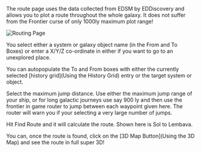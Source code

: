The route page uses the data collected from EDSM by EDDiscovery and allows you to plot a route throughout the whole galaxy.  It does not suffer from the Frontier curse of only 1000ly maximum plot range!

![Routing Page](http://i.imgur.com/dOrvDIN.png)

You select either a system or galaxy object name (in the From and To Boxes) or enter a X/Y/Z co-ordinate in either if you want to go to an unexplored place.

You can autopopulate the To and From boxes with either the currently selected [history grid](Using the History Grid) entry or the target system or object.

Select the maximum jump distance. Use either the maximum jump range of your ship, or for long galactic journeys use say 900 ly and then use the frontier in game router to jump between each waypoint given here. The router will warn you if your selecting a very large number of jumps.

Hit Find Route and it will calculate the route. Shown here is Sol to Lembava.  

You can, once the route is found, click on the [3D Map Button](Using the 3D Map) and see the route in full super 3D!


